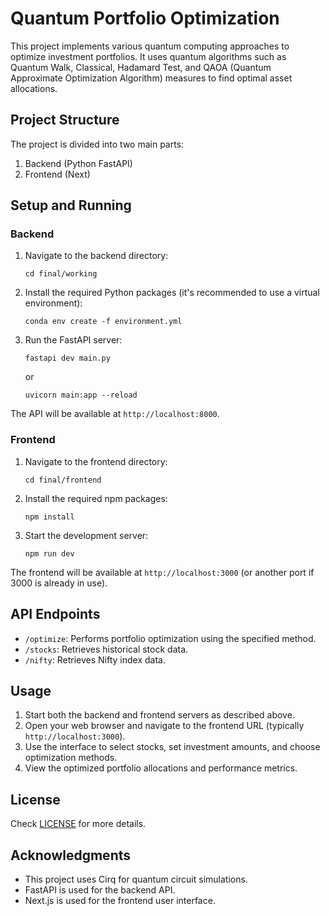 # Quantum Portfolio Optimization

This project implements various quantum computing approaches to optimize investment portfolios. It uses quantum algorithms such as Quantum Walk, Classical, Hadamard Test, and QAOA (Quantum Approximate Optimization Algorithm) measures to find optimal asset allocations.

## Project Structure

The project is divided into two main parts:

1. Backend (Python FastAPI)
2. Frontend (Next)

## Setup and Running

### Backend

1. Navigate to the backend directory:
   ```
   cd final/working
   ```

2. Install the required Python packages (it's recommended to use a virtual environment):
   ```
   conda env create -f environment.yml
   ```

3. Run the FastAPI server:
   ```
   fastapi dev main.py
   ```
   or
   ```
   uvicorn main:app --reload
   ```

The API will be available at `http://localhost:8000`.

### Frontend

1. Navigate to the frontend directory:
   ```
   cd final/frontend
   ```

2. Install the required npm packages:
   ```
   npm install
   ```

3. Start the development server:
   ```
   npm run dev
   ```

The frontend will be available at `http://localhost:3000` (or another port if 3000 is already in use).

## API Endpoints

- `/optimize`: Performs portfolio optimization using the specified method.
- `/stocks`: Retrieves historical stock data.
- `/nifty`: Retrieves Nifty index data.

## Usage

1. Start both the backend and frontend servers as described above.
2. Open your web browser and navigate to the frontend URL (typically `http://localhost:3000`).
3. Use the interface to select stocks, set investment amounts, and choose optimization methods.
4. View the optimized portfolio allocations and performance metrics.


## License

Check [LICENSE](https://github.com/MajorTimberWolf/quantathon-portfolio/blob/main/LICENSE) for more details.

## Acknowledgments

- This project uses Cirq for quantum circuit simulations.
- FastAPI is used for the backend API.
- Next.js is used for the frontend user interface.

